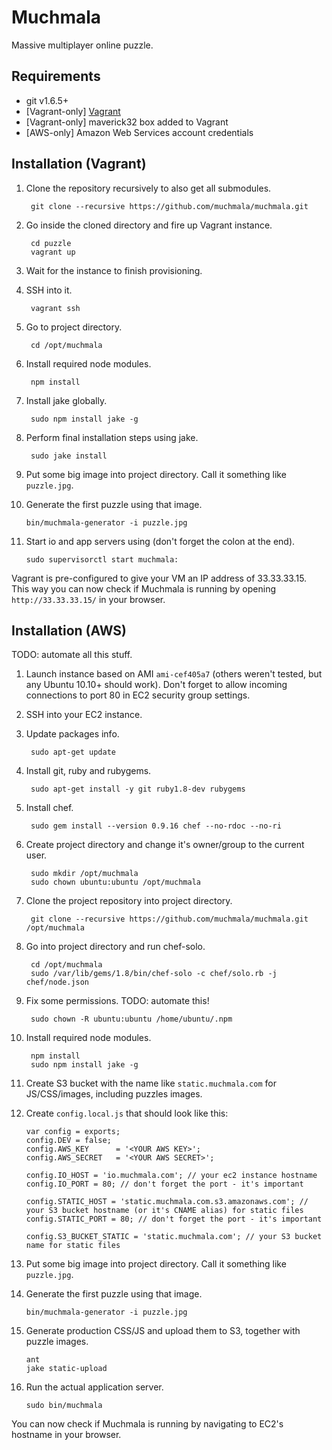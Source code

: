 Muchmala
==========
Massive multiplayer online puzzle.

Requirements
------------

* git v1.6.5+
* [Vagrant-only] [Vagrant](http://vagrantup.com/)
* [Vagrant-only] maverick32 box added to Vagrant
* [AWS-only] Amazon Web Services account credentials

Installation (Vagrant)
----------------------

1. Clone the repository recursively to also get all submodules.

        git clone --recursive https://github.com/muchmala/muchmala.git

2. Go inside the cloned directory and fire up Vagrant instance.

        cd puzzle
        vagrant up

3. Wait for the instance to finish provisioning.
4. SSH into it.

        vagrant ssh

5. Go to project directory.

        cd /opt/muchmala

6. Install required node modules.

        npm install

7. Install jake globally.

        sudo npm install jake -g

8. Perform final installation steps using jake.

        sudo jake install


9. Put some big image into project directory. Call it something like `puzzle.jpg`.
10. Generate the first puzzle using that image.

        bin/muchmala-generator -i puzzle.jpg

11. Start io and app servers using (don't forget the colon at the end).

        sudo supervisorctl start muchmala:

Vagrant is pre-configured to give your VM an IP address of 33.33.33.15.
This way you can now check if Muchmala is running by opening `http://33.33.33.15/` in your browser.

Installation (AWS)
------------------

TODO: automate all this stuff.

1. Launch instance based on AMI `ami-cef405a7` (others weren't tested, but any Ubuntu 10.10+ should work). Don't forget to allow incoming connections to port 80 in EC2 security group settings.
2. SSH into your EC2 instance.
3. Update packages info.

        sudo apt-get update

4. Install git, ruby and rubygems.

        sudo apt-get install -y git ruby1.8-dev rubygems

5. Install chef.

        sudo gem install --version 0.9.16 chef --no-rdoc --no-ri

6. Create project directory and change it's owner/group to the current user.

        sudo mkdir /opt/muchmala
        sudo chown ubuntu:ubuntu /opt/muchmala

7. Clone the project repository into project directory.

        git clone --recursive https://github.com/muchmala/muchmala.git /opt/muchmala

7. Go into project directory and run chef-solo.

        cd /opt/muchmala
        sudo /var/lib/gems/1.8/bin/chef-solo -c chef/solo.rb -j chef/node.json

8. Fix some permissions. TODO: automate this!

        sudo chown -R ubuntu:ubuntu /home/ubuntu/.npm

9. Install required node modules.

        npm install
        sudo npm install jake -g

10. Create S3 bucket with the name like `static.muchmala.com` for JS/CSS/images, including puzzles images.
11. Create `config.local.js` that should look like this:

        var config = exports;
        config.DEV = false;
        config.AWS_KEY      = '<YOUR AWS KEY>';
        config.AWS_SECRET   = '<YOUR AWS SECRET>';

        config.IO_HOST = 'io.muchmala.com'; // your ec2 instance hostname
        config.IO_PORT = 80; // don't forget the port - it's important

        config.STATIC_HOST = 'static.muchmala.com.s3.amazonaws.com'; // your S3 bucket hostname (or it's CNAME alias) for static files
        config.STATIC_PORT = 80; // don't forget the port - it's important

        config.S3_BUCKET_STATIC = 'static.muchmala.com'; // your S3 bucket name for static files

12. Put some big image into project directory. Call it something like `puzzle.jpg`.
13. Generate the first puzzle using that image.

        bin/muchmala-generator -i puzzle.jpg

14. Generate production CSS/JS and upload them to S3, together with puzzle images.

        ant
        jake static-upload

15. Run the actual application server.

        sudo bin/muchmala

You can now check if Muchmala is running by navigating to EC2's hostname in your browser.
